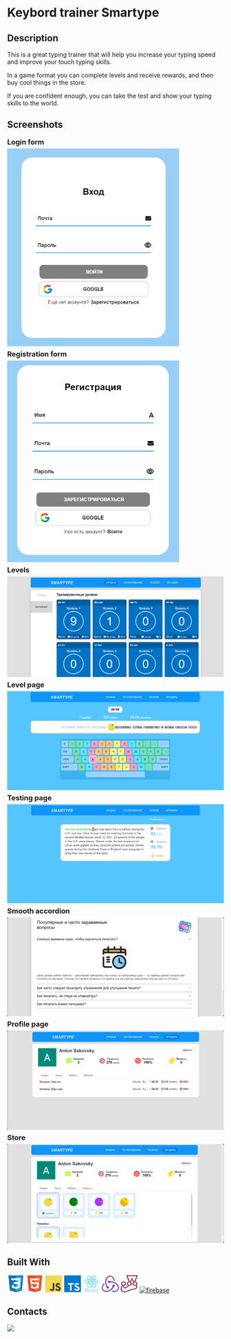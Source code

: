 # Keybord trainer Smartype

## Description

This is a great typing trainer that will help you increase your typing speed and improve your touch typing skills.

In a game format you can complete levels and receive rewards, and then buy cool things in the store.

If you are confident enough, you can take the test and show your typing skills to the world.

## Screenshots

<h3 style='margin: 5px 0px' >Login form</h3>
<img src="./public/img/login-form.png" width='400' />

<h3 style='margin: 5px 0px' >Registration form</h3>
<img src="./public/img/register-form.png" width='400'/>

<h3 style='margin: 5px 0px' >Levels</h3>
<img src="./public/img/levels.png" />

<h3 style='margin: 5px 0px' >Level page</h3>
<img src="./public/img/level.png" />

<h3 style='margin: 5px 0px' >Testing page</h3>
<img src="./public/img/test.png" />

<h3 style='margin: 5px 0px' >Smooth accordion</h3>
<img src="./public/img/accordion.png"/>

<h3 style='margin: 5px 0px' >Profile page</h3>
<img src="./public/img/profile.png" />

<h3 style='margin: 5px 0px' >Store</h3>
<img src="./public/img/store.png" />

## Built With

<a href="https://developer.mozilla.org/en-US/docs/Web/CSS"><img src="https://raw.githubusercontent.com/devicons/devicon/master/icons/css3/css3-original.svg" height="40px" width="40px" /></a>
<a href="https://developer.mozilla.org/en-US/docs/Web/HTML"><img src="https://raw.githubusercontent.com/devicons/devicon/master/icons/html5/html5-original.svg" height="40px" width="40px" /></a>
<a href="https://developer.mozilla.org/en-US/docs/Web/JavaScript"><img src="https://raw.githubusercontent.com/devicons/devicon/master/icons/javascript/javascript-original.svg" height="40px" width="40px" /></a>
<a href="https://www.typescriptlang.org/"><img src="https://raw.githubusercontent.com/devicons/devicon/master/icons/typescript/typescript-original.svg" height="40px" width="40px" /></a>
<a href="https://reactjs.org/"><img src="https://raw.githubusercontent.com/devicons/devicon/master/icons/react/react-original-wordmark.svg" height="40px" width="40px" /></a>
<a href="https://redux.js.org/"><img src="https://raw.githubusercontent.com/devicons/devicon/master/icons/redux/redux-original.svg" height="40px" width="40px" /></a>
<a href="https://jestjs.io/"><img src="https://raw.githubusercontent.com/devicons/devicon/master/icons/jest/jest-plain.svg" height="40px" width="40px" /></a>
<a href="https://firebase.google.com/" target="_blank" rel="noreferrer"> <img src="https://www.vectorlogo.zone/logos/firebase/firebase-icon.svg" alt="firebase" width="40" height="40"/> </a>

## Contacts

<a href="https://www.linkedin.com/in/anton-sakovsky"><img src="https://img.shields.io/badge/LinkedIn-0077B5?style=for-the-badge&logo=linkedin&logoColor=white" /></a> 
